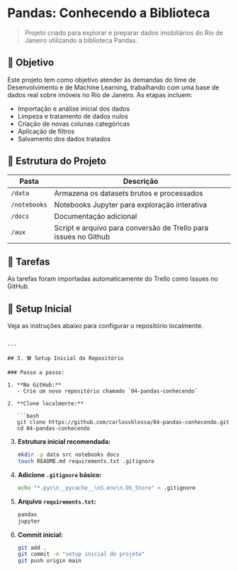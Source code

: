 # Pandas: Conhecendo a Biblioteca

> Projeto criado para explorar e preparar dados imobiliários do Rio de Janeiro utilizando a biblioteca Pandas.

## 🎯 Objetivo

Este projeto tem como objetivo atender às demandas do time de Desenvolvimento e de Machine Learning, trabalhando com uma base de dados real sobre imóveis no Rio de Janeiro. As etapas incluem:

- Importação e análise inicial dos dados
- Limpeza e tratamento de dados nulos
- Criação de novas colunas categóricas
- Aplicação de filtros
- Salvamento dos dados tratados

## 🧩 Estrutura do Projeto

| Pasta | Descrição |
|-------|-----------|
| `/data` | Armazena os datasets brutos e processados |
| `/notebooks` | Notebooks Jupyter para exploração interativa |
| `/docs` | Documentação adicional |
| `/aux` | Script e arquivo para conversão de Trello para issues no Github |

## 📌 Tarefas

As tarefas foram importadas automaticamente do Trello como Issues no GitHub.

## 🚀 Setup Inicial

Veja as instruções abaixo para configurar o repositório localmente.
```

---

## 3. 🛠️ Setup Inicial do Repositório

### Passo a passo:

1. **No GitHub:**
   - Crie um novo repositório chamado `04-pandas-conhecendo`

2. **Clone localmente:**

   ```bash
   git clone https://github.com/carlosvblessa/04-pandas-conhecendo.git
   cd 04-pandas-conhecendo
   ```

3. **Estrutura inicial recomendada:**

   ```bash
   mkdir -p data src notebooks docs
   touch README.md requirements.txt .gitignore
   ```

4. **Adicione `.gitignore` básico:**

   ```bash
   echo "*.pyc\n__pycache__\nS.env\n.DS_Store" > .gitignore
   ```

5. **Arquivo `requirements.txt`:**

   ```txt
   pandas
   jupyter
   ```

6. **Commit inicial:**

   ```bash
   git add .
   git commit -m "setup inicial do projeto"
   git push origin main
   ```
